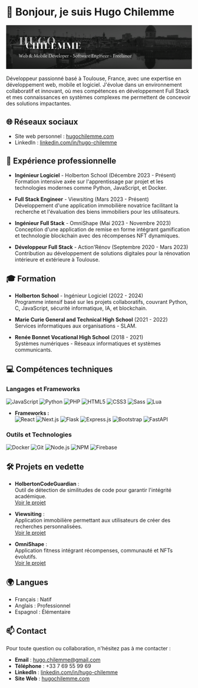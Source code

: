 # 👋 Bonjour, je suis Hugo Chilemme

![Background](https://github.com/hugo-chilemme/hugo-chilemme/blob/main/background.png?id=3)

Développeur passionné basé à Toulouse, France, avec une expertise en développement web, mobile et logiciel. J'évolue dans un environnement collaboratif et innovant, où mes compétences en développement Full Stack et mes connaissances en systèmes complexes me permettent de concevoir des solutions impactantes.

## 🌐 Réseaux sociaux

- Site web personnel : [hugochilemme.com](https://www.hugochilemme.com)
- LinkedIn : [linkedin.com/in/hugo-chilemme](https://www.linkedin.com/in/hugo-chilemme)

## 💼 Expérience professionnelle

- **Ingénieur Logiciel** - Holberton School (Décembre 2023 - Présent)  
  Formation intensive axée sur l'apprentissage par projet et les technologies modernes comme Python, JavaScript, et Docker.

- **Full Stack Engineer** - Viewsiting (Mars 2023 - Présent)  
  Développement d'une application immobilière novatrice facilitant la recherche et l'évaluation des biens immobiliers pour les utilisateurs.

- **Ingénieur Full Stack** - OmniShape (Mai 2023 - Novembre 2023)  
  Conception d'une application de remise en forme intégrant gamification et technologie blockchain avec des récompenses NFT dynamiques.

- **Développeur Full Stack** - Action'Rénov (Septembre 2020 - Mars 2023)  
  Contribution au développement de solutions digitales pour la rénovation intérieure et extérieure à Toulouse.

## 🎓 Formation

- **Holberton School** - Ingénieur Logiciel (2022 - 2024)  
  Programme intensif basé sur les projets collaboratifs, couvrant Python, C, JavaScript, sécurité informatique, IA, et blockchain.

- **Marie Curie General and Technical High School** (2021 - 2022)  
  Services informatiques aux organisations - SLAM.

- **Renée Bonnet Vocational High School** (2018 - 2021)  
  Systèmes numériques - Réseaux informatiques et systèmes communicants.

## 💻 Compétences techniques

### Langages et Frameworks
![JavaScript](https://img.shields.io/badge/-JavaScript-F7DF1E?style=flat-square&logo=javascript&logoColor=black)
![Python](https://img.shields.io/badge/-Python-3776AB?style=flat-square&logo=python&logoColor=white)
![PHP](https://img.shields.io/badge/-PHP-777BB4?style=flat-square&logo=php&logoColor=white)
![HTML5](https://img.shields.io/badge/-HTML5-E34F26?style=flat-square&logo=html5&logoColor=white)
![CSS3](https://img.shields.io/badge/-CSS3-1572B6?style=flat-square&logo=css3)
![Sass](https://img.shields.io/badge/-Sass-CC6699?style=flat-square&logo=sass&logoColor=white)
![Lua](https://img.shields.io/badge/-Lua-2C2D72?style=flat-square&logo=lua&logoColor=white)

- **Frameworks :**  
  ![React](https://img.shields.io/badge/-React-61DAFB?style=flat-square&logo=react&logoColor=black)
  ![Next.js](https://img.shields.io/badge/-Next.js-000000?style=flat-square&logo=nextdotjs&logoColor=white)
  ![Flask](https://img.shields.io/badge/-Flask-000000?style=flat-square&logo=flask&logoColor=white)
  ![Express.js](https://img.shields.io/badge/-Express.js-000000?style=flat-square&logo=express&logoColor=white)
  ![Bootstrap](https://img.shields.io/badge/-Bootstrap-7952B3?style=flat-square&logo=bootstrap&logoColor=white)
  ![FastAPI](https://img.shields.io/badge/-FastAPI-009688?style=flat-square&logo=fastapi&logoColor=white)

### Outils et Technologies
![Docker](https://img.shields.io/badge/-Docker-2496ED?style=flat-square&logo=docker&logoColor=white)
![Git](https://img.shields.io/badge/-Git-F05032?style=flat-square&logo=git&logoColor=white)
![Node.js](https://img.shields.io/badge/-Node.js-339933?style=flat-square&logo=nodedotjs&logoColor=white)
![NPM](https://img.shields.io/badge/-NPM-CB3837?style=flat-square&logo=npm&logoColor=white)
![Firebase](https://img.shields.io/badge/-Firebase-FFCA28?style=flat-square&logo=firebase&logoColor=black)


## 🛠️ Projets en vedette

- **HolbertonCodeGuardian** :  
  Outil de détection de similitudes de code pour garantir l'intégrité académique.  
  [Voir le projet](https://github.com/hugo-chilemme/HolbertonCodeGuardian)

- **Viewsiting** :  
  Application immobilière permettant aux utilisateurs de créer des recherches personnalisées.  
  [Voir le projet](https://github.com/hugo-chilemme/Viewsiting)

- **OmniShape** :  
  Application fitness intégrant récompenses, communauté et NFTs évolutifs.  
  [Voir le projet](https://github.com/hugo-chilemme/OmniShape)

## 🌍 Langues

- Français : Natif
- Anglais : Professionnel  
- Espagnol : Élémentaire

## 📫 Contact

Pour toute question ou collaboration, n'hésitez pas à me contacter :  
- **Email** : [hugo.chilemme@gmail.com](mailto:hugo.chilemme@gmail.com)  
- **Téléphone** : +33 7 69 55 99 69  
- **LinkedIn** : [linkedin.com/in/hugo-chilemme](https://www.linkedin.com/in/hugo-chilemme)  
- **Site Web** : [hugochilemme.com](https://www.hugochilemme.com)
